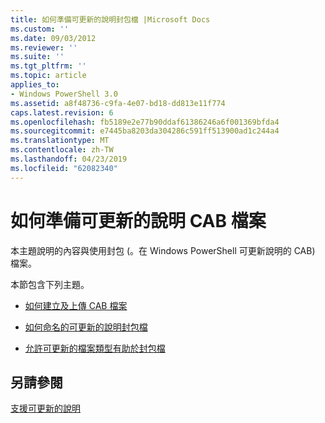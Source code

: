 ```yaml
---
title: 如何準備可更新的說明封包檔 |Microsoft Docs
ms.custom: ''
ms.date: 09/03/2012
ms.reviewer: ''
ms.suite: ''
ms.tgt_pltfrm: ''
ms.topic: article
applies_to:
- Windows PowerShell 3.0
ms.assetid: a8f48736-c9fa-4e07-bd18-dd813e11f774
caps.latest.revision: 6
ms.openlocfilehash: fb5189e2e77b90ddaf61386246a6f001369bfda4
ms.sourcegitcommit: e7445ba8203da304286c591ff513900ad1c244a4
ms.translationtype: MT
ms.contentlocale: zh-TW
ms.lasthandoff: 04/23/2019
ms.locfileid: "62082340"
---
```

# <a name="how-to-prepare-updatable-help-cab-files"></a>如何準備可更新的說明 CAB 檔案

本主題說明的內容與使用封包 (。在 Windows PowerShell 可更新說明的 CAB) 檔案。

本節包含下列主題。

- [如何建立及上傳 CAB 檔案](./how-to-create-and-upload-cab-files.md)

- [如何命名的可更新的說明封包檔](./how-to-name-an-updatable-help-cab-file.md)

- [允許可更新的檔案類型有助於封包檔](./file-types-permitted-in-an-updatable-help-cab-file.md)

## <a name="see-also"></a>另請參閱

[支援可更新的說明](./supporting-updatable-help.md)